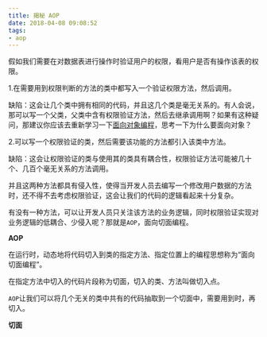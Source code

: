```yaml
---
title: 揭秘 AOP
date: 2018-04-08 09:08:52
tags:
- aop
---
```


假如我们需要在对数据表进行操作时验证用户的权限，看用户是否有操作该表的权限。

1.在需要用到权限判断的方法的类中都写入一个验证权限方法，然后调用。

缺陷：这会让几个类中拥有相同的代码，并且这几个类是毫无关系的。有人会说，那可以写一个父类，父类中含有权限验证方法，然后去继承调用啊？如果有这种疑问，那建议你应该去重新学习一下[面向对象编程](https://segmentfault.com/a/1190000007103935)，思考一下为什么要面向对象？

2.可以写一个权限验证的类，然后需要该功能的方法都引入该类中方法。

缺陷：这会让权限验证的类与使用其的类具有耦合性，权限验证方法可能被几十个、几百个毫无关系的方法调用。

并且这两种方法都具有侵入性，使得当开发人员去编写一个修改用户数据的方法时，还不得不去考虑权限验证，这会让我们的代码的逻辑看起来十分复杂。

有没有一种方法，可以让开发人员只关注该方法的业务逻辑，同时权限验证实现对业务逻辑的低耦合、少侵入呢？那就是`AOP`，面向切面编程。

<!-- more -->

**AOP**

在运行时，动态地将代码切入到类的指定方法、指定位置上的编程思想称为“面向切面编程”。

在指定方法中切入的代码片段称为切面，切入的类、方法叫做切入点。

`AOP`让我们可以将几个无关的类中共有的代码抽取到一个切面中，需要用到时，再切入。

**切面**


